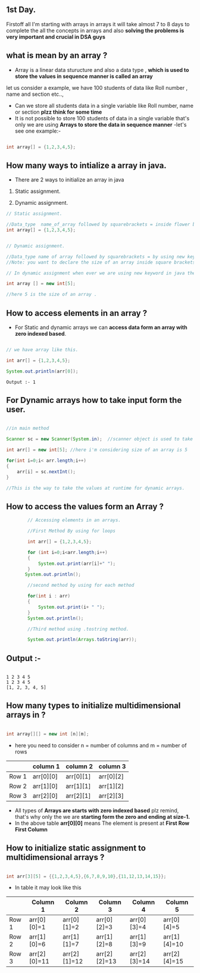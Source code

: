 ## 1st Day.

 Firstoff all I'm starting with arrays in arrays it will take almost 7 to 8 days to complete the all the concepts in arrays and also **solving the problems is very important and crucial in DSA guys**
## what is mean by an array ?

- Array is a linear data sturucture and also a data type , **which is used to store the values in sequence manner is called an array**

let us consider a example, we have 100 students of data like Roll number , name and section etc..,   
- Can we store all students data in a single variable like Roll number, name or section **plzz think for some time** 
-  It is not possible to store 100 students of data in a single variable that's only we are using **Arrays to store the data in sequence manner**
-let's see one example:-
```java

int array[] = {1,2,3,4,5}; 

```
## How many ways to intialize a array in java.

- There are 2 ways to initialize an array in java

1. Static assignment.

2. Dynamic assignment.


```java
// Static assignment.

//Data_type  name_of_array followed by squarebrackets = inside flower brackets you want write what type of data you wanna store.
int array[] = {1,2,3,4,5};

```


```java

// Dynamic assignment.

//Data_type name of array followed by squarebrackets = by using new keyword followed by Data_type followed by squarebrackets.
//Note: you want to declare the size of an array inside square brackets in dynamic as well as static also . In static methods don't require the size of an array.

// In dynamic assignment when ever we are using new keyword in java then it will automatically creates a object of that type here array is also a object in java.

int array [] = new int[5];

//here 5 is the size of an array .

```

## How to access elements in an array ?
- For Static and dynamic arrays we can **access data form an array with zero indexed based**.

```java

// we have array like this.

int arr[] = {1,2,3,4,5};

System.out.println(arr[0]);
```

```
Output :- 1

```
## For Dynamic arrays how to take input form the user.

```java

//in main method

Scanner sc = new Scanner(System.in);  //scanner object is used to take the input form the user.

int arr[] = new int[5]; //here i'm considering size of an array is 5

for(int i=0;i< arr.length;i++)
{
    arr[i] = sc.nextInt();
}

//This is the way to take the values at runtime for dynamic arrays.

```

## How to access the values form an Array ?

```java
        // Accessing elements in an arrays.

        //First Method By using for loops 

        int arr[] = {1,2,3,4,5};

        for (int i=0;i<arr.length;i++)
        {
            System.out.print(arr[i]+" ");
        }
       System.out.println(); 

        //second method by using for each method 

        for(int i : arr)
        {
            System.out.print(i+ " ");
        }
        System.out.println();

        //Third method using .tostring method.

        System.out.println(Arrays.toString(arr));

  ```

  ## Output :-

```

1 2 3 4 5 
1 2 3 4 5 
[1, 2, 3, 4, 5]

```
## How many types to initialize multidimensional arrays in ?

```java

int array[][] = new int [n][m];

```

- here you need to consider n = number of columns and m = number of rows

|| column 1 | column 2 | column 3 |
|-|---------|-----------|-------------|
| Row 1| arr[0][0]|arr[0][1]|arr[0][2]|
| Row 2 | arr[1][0]|arr[1][1]|arr[1][2]|
| Row 3 | arr[2][0]|arr[2][1]|arr[2][3]|

- All types of **Arrays are starts with zero indexed based** plz remind, that's why only the we are **starting form the zero and ending at size-1.** 
- In the above table **arr[0][0]** means The element is present at **First Row First Column**

## How to initialize static assignment to multidimensional arrays ?

```java

int arr[3][5] = {{1,2,3,4,5},{6,7,8,9,10},{11,12,13,14,15}};

```

- In table it may look like this 

||Column 1|Column 2|Column 3|Column 4|Column 5|
|-|-------|--------|--------|--------|--------|
|Row 1|arr[0][0]=1|arr[0][1]=2|arr[0][2]=3|arr[0][3]=4|arr[0][4]=5|
|Row 2|arr[1][0]=6|arr[1][1]=7|arr[1][2]=8|arr[1][3]=9|arr[1][4]=10|
|Row 3|arr[2][0]=11|arr[2][1]=12|arr[2][2]=13|arr[2][3]=14|arr[2][4]=15|